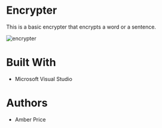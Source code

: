 # Encrypter
This is a basic encrypter that encrypts a word or a sentence.

![encrypter](https://i.ibb.co/LhbLg12/encrypter.png)

# Built With
* Microsoft Visual Studio
# Authors
* Amber Price
